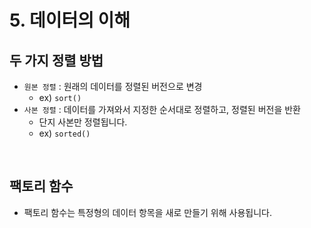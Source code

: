 # 5. 데이터의 이해

## 두 가지 정렬 방법
- `원본 정렬` : 원래의 데이터를 정렬된 버전으로 변경
    - ex) `sort()`
- `사본 정렬` : 데이터를 가져와서 지정한 순서대로 정렬하고, 정렬된 버전을 반환
    - 단지 사본만 정렬됩니다.
    - ex) `sorted()`
<br>

## 팩토리 함수
- 팩토리 함수는 특정형의 데이터 항목을 새로 만들기 위해 사용됩니다.